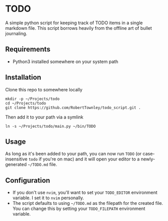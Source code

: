 # TODO

A simple python script for keeping track of TODO items in a single markdown file. This script borrows heavily from the offline art of bullet journaling.

## Requirements

- Python3 installed somewhere on your system path

## Installation

Clone this repo to somewhere locally

```
mkdir -p ~/Projects/todo
cd ~/Projects/todo
git clone https://github.com/RobertTownley/todo_script.git .
```

Then add it to your path via a symlink

```
ln -s ~/Projects/todo/main.py ~/bin/TODO
```

## Usage

As long as it's been added to your path, you can now run `TODO` (or case-insensitive `todo` if you're on mac) and it will open your editor to a newly-generated `~/TODO.md` file.

## Configuration

- If you don't use `nvim`, you'll want to set your `TODO_EDITOR` environment variable. I set it to `nvim` personally.
- The script defaults to using `~/TODO.md` as the filepath for the created file. You can change this by setting your `TODO_FILEPATH` environment variable.
